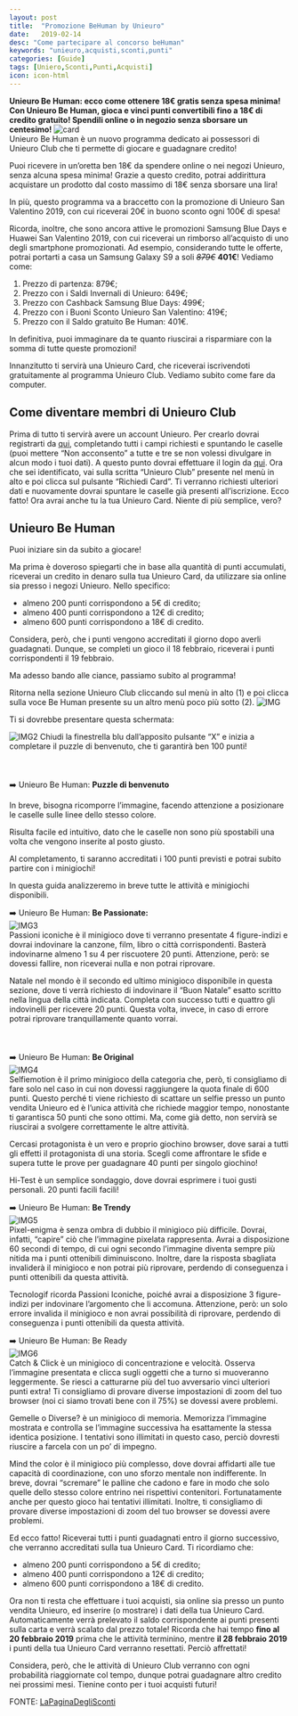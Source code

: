 ```yaml
---
layout: post
title:  "Promozione BeHuman by Unieuro"
date:   2019-02-14
desc: "Come partecipare al concorso beHuman"
keywords: "unieuro,acquisti,sconti,punti"
categories: [Guide]
tags: [Uniero,Sconti,Punti,Acquisti]
icon: icon-html
---
```


**Unieuro Be Human: ecco come ottenere 18€ gratis senza spesa minima!** <br>
**Con Unieuro Be Human, gioca e vinci punti convertibili fino a 18€ di credito gratuito! Spendili online o in negozio senza sborsare un centesimo!**
![card](https://www.lapaginadeglisconti.it/wp-content/uploads/2019/02/unieuro-be-human-card-1024x537.png)<br>
Unieuro Be Human è un nuovo programma dedicato ai possessori di Unieuro Club che ti permette di giocare e guadagnare credito!

Puoi ricevere in un’oretta ben 18€ da spendere online o nei negozi Unieuro, senza alcuna spesa minima!
Grazie a questo credito, potrai addirittura acquistare un prodotto dal costo massimo di 18€ senza sborsare una lira!

In più, questo programma va a braccetto con la promozione di Unieuro San Valentino 2019, con cui riceverai 20€ in buono sconto ogni 100€ di spesa!

Ricorda, inoltre, che sono ancora attive le promozioni Samsung Blue Days e Huawei San Valentino 2019, con cui riceverai un rimborso all’acquisto di uno degli smartphone promozionati.
Ad esempio, considerando tutte le offerte, potrai portarti a casa un Samsung Galaxy S9 a soli <del><em>879€</em></del> <strong>401€</strong>! Vediamo come:
1) Prezzo di partenza: 879€;
2) Prezzo con i Saldi Invernali di Unieuro: 649€;
3) Prezzo con Cashback Samsung Blue Days: 499€;
4) Prezzo con i Buoni Sconto Unieuro San Valentino: 419€;
5) Prezzo con il Saldo gratuito Be Human: 401€.

In definitiva, puoi immaginare da te quanto riuscirai a risparmiare con la somma di tutte queste promozioni!

Innanzitutto ti servirà una Unieuro Card, che riceverai iscrivendoti gratuitamente al programma Unieuro Club. Vediamo subito come fare da computer.

## Come diventare membri di Unieuro Club
Prima di tutto ti servirà avere un account Unieuro.
Per crearlo dovrai registrarti da [qui](https://www.unieuro.it/online/register), completando tutti i campi richiesti e spuntando le caselle (puoi mettere “Non acconsento” a tutte e tre se non volessi divulgare in alcun modo i tuoi dati).
A questo punto dovrai effettuare il login da [qui](https://www.unieuro.it/online/login).
Ora che sei identificato, vai sulla scritta “Unieuro Club” presente nel menù in alto e poi clicca sul pulsante “Richiedi Card”. Ti verranno richiesti ulteriori dati e nuovamente dovrai spuntare le caselle già presenti all’iscrizione.
Ecco fatto! Ora avrai anche tu la tua Unieuro Card. Niente di più semplice, vero?

## Unieuro Be Human
Puoi iniziare sin da subito a giocare!

Ma prima è doveroso spiegarti che in base alla quantità di punti accumulati, riceverai un credito in denaro sulla tua Unieuro Card, da utilizzare sia online sia presso i negozi Unieuro. Nello specifico:
- almeno 200 punti corrispondono a 5€ di credito;
- almeno 400 punti corrispondono a 12€ di credito;
- almeno 600 punti corrispondono a 18€ di credito.

Considera, però, che i punti vengono accreditati il giorno dopo averli guadagnati. Dunque, se completi un gioco il 18 febbraio, riceverai i punti corrispondenti il 19 febbraio.

Ma adesso bando alle ciance, passiamo subito al programma!

Ritorna nella sezione Unieuro Club cliccando sul menù in alto (1) e poi clicca sulla voce Be Human presente su un altro menù poco più sotto (2).
![IMG](https://www.lapaginadeglisconti.it/wp-content/uploads/2019/02/unieuro-be-human-1024x432.png)

Ti si dovrebbe presentare questa schermata:

![IMG2](https://www.lapaginadeglisconti.it/wp-content/uploads/2019/02/unieuro-be-human-home-1024x434.png)
Chiudi la finestrella blu dall’apposito pulsante “X” e inizia a completare il puzzle di benvenuto, che ti garantirà ben 100 punti!
<br>
<br>
<br>
<br>
➡️ Unieuro Be Human: <strong>Puzzle di benvenuto</strong>

In breve, bisogna ricomporre l’immagine, facendo attenzione a posizionare le caselle sulle linee dello stesso colore.

Risulta facile ed intuitivo, dato che le caselle non sono più spostabili una volta che vengono inserite al posto giusto.

Al completamento, ti saranno accreditati i 100 punti previsti e potrai subito partire con i minigiochi!

In questa guida analizzeremo in breve tutte le attività e minigiochi disponibili.

➡️ Unieuro Be Human: <strong>Be Passionate:</strong><br>
![IMG3](https://www.lapaginadeglisconti.it/wp-content/uploads/2019/02/be-passionate-unieuro-be-human.png)<br>
Passioni iconiche è il minigioco dove ti verranno presentate 4 figure-indizi e dovrai indovinare la canzone, film, libro o città corrispondenti. Basterà indovinarne almeno 1 su 4 per riscuotere 20 punti.
Attenzione, però: se dovessi fallire, non riceverai nulla e non potrai riprovare.

Natale nel mondo è il secondo ed ultimo minigioco disponibile in questa sezione, dove ti verrà richiesto di indovinare il “Buon Natale” esatto scritto nella lingua della città indicata. Completa con successo tutti e quattro gli indovinelli per ricevere 20 punti.
Questa volta, invece, in caso di errore potrai riprovare tranquillamente quanto vorrai.
<br>
<br>
<br>
<br>
➡️ Unieuro Be Human: <strong>Be Original</strong><br>
![IMG4](https://www.lapaginadeglisconti.it/wp-content/uploads/2019/02/be-original-unieuro-be-human.png)<br>
Selfiemotion è il primo minigioco della categoria che, però, ti consigliamo di fare solo nel caso in cui non dovessi raggiungere la quota finale di 600 punti. Questo perché ti viene richiesto di scattare un selfie presso un punto vendita Unieuro ed è l’unica attività che richiede maggior tempo, nonostante ti garantisca 50 punti che sono ottimi. Ma, come già detto, non servirà se riuscirai a svolgere correttamente le altre attività.

Cercasi protagonista è un vero e proprio giochino browser, dove sarai a tutti gli effetti il protagonista di una storia. Scegli come affrontare le sfide e supera tutte le prove per guadagnare 40 punti per singolo giochino!

Hi-Test è un semplice sondaggio, dove dovrai esprimere i tuoi gusti personali. 20 punti facili facili!

➡️ Unieuro Be Human: <strong>Be Trendy</strong><br>
![IMG5](https://www.lapaginadeglisconti.it/wp-content/uploads/2019/02/be-trendy-unieuro-be-human.png)<br>
Pixel-enigma è senza ombra di dubbio il minigioco più difficile. Dovrai, infatti, “capire” ciò che l’immagine pixelata rappresenta. Avrai a disposizione 60 secondi di tempo, di cui ogni secondo l’immagine diventa sempre più nitida ma i punti ottenibili diminuiscono.
Inoltre, dare la risposta sbagliata invaliderà il minigioco e non potrai più riprovare, perdendo di conseguenza i punti ottenibili da questa attività.

Tecnologif ricorda Passioni Iconiche, poiché avrai a disposizione 3 figure-indizi per indovinare l’argomento che li accomuna.
Attenzione, però: un solo errore invalida il minigioco e non avrai possibilità di riprovare, perdendo di conseguenza i punti ottenibili da questa attività.

➡️ Unieuro Be Human: Be Ready <br>
![IMG6](https://www.lapaginadeglisconti.it/wp-content/uploads/2019/02/be-ready-unieuro-be-human.png)<br>
Catch & Click è un minigioco di concentrazione e velocità. Osserva l’immagine presentata e clicca sugli oggetti che a turno si muoveranno leggermente. Se riesci a catturarne più del tuo avversario vinci ulteriori punti extra!
Ti consigliamo di provare diverse impostazioni di zoom del tuo browser (noi ci siamo trovati bene con il 75%) se dovessi avere problemi.

Gemelle o Diverse? è un minigioco di memoria. Memorizza l’immagine mostrata e controlla se l’immagine successiva ha esattamente la stessa identica posizione.
I tentativi sono illimitati in questo caso, perciò dovresti riuscire a farcela con un po’ di impegno.

Mind the color è il minigioco più complesso, dove dovrai affidarti alle tue capacità di coordinazione, con uno sforzo mentale non indifferente. In breve, dovrai “scremare” le palline che cadono e fare in modo che solo quelle dello stesso colore entrino nei rispettivi contenitori.
Fortunatamente anche per questo gioco hai tentativi illimitati. Inoltre, ti consigliamo di provare diverse impostazioni di zoom del tuo browser se dovessi avere problemi.

Ed ecco fatto! Riceverai tutti i punti guadagnati entro il giorno successivo, che verranno accreditati sulla tua Unieuro Card. Ti ricordiamo che:
- almeno 200 punti corrispondono a 5€ di credito;
- almeno 400 punti corrispondono a 12€ di credito;
- almeno 600 punti corrispondono a 18€ di credito.

Ora non ti resta che effettuare i tuoi acquisti, sia online sia presso un punto vendita Unieuro, ed inserire (o mostrare) i dati della tua Unieuro Card. Automaticamente verrà prelevato il saldo corrispondente ai punti presenti sulla carta e verrà scalato dal prezzo totale!
Ricorda che hai tempo <strong>fino al 20 febbraio 2019</strong> prima che le attività terminino, mentre <strong>il 28 febbraio 2019</strong> i punti della tua Unieuro Card verranno resettati. Perciò affrettati!

Considera, però, che le attività di Unieuro Club verranno con ogni probabilità riaggiornate col tempo, dunque potrai guadagnare altro credito nei prossimi mesi. Tienine conto per i tuoi acquisti futuri!

FONTE: [LaPaginaDegliSconti](https://www.lapaginadeglisconti.it/unieuro-be-human/)
